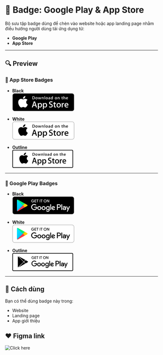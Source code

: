 # 📱 Badge: Google Play & App Store

Bộ sưu tập badge dùng để chèn vào website hoặc app landing page nhằm điều hướng người dùng tải ứng dụng từ:

- **Google Play**
- **App Store**

---

## 🔍 Preview

### 🛒 App Store Badges

- **Black**  
  ![AppStore Black](https://github.com/thangdevalone/Badge-Google-Play-and-App-Store/blob/main/AppStore_Black.png?raw=true)  

- **White**  
  ![AppStore White](https://github.com/thangdevalone/Badge-Google-Play-and-App-Store/blob/main/AppStore_White.png?raw=true)  

- **Outline**  
  ![AppStore Gray](https://github.com/thangdevalone/Badge-Google-Play-and-App-Store/blob/main/AppStore_Outline.png?raw=true)  
---

### 🤖 Google Play Badges

- **Black**  
  ![GooglePlay Black](https://github.com/thangdevalone/Badge-Google-Play-and-App-Store/blob/main/GooglePlay_Black.png?raw=true)  

- **White**  
  ![GooglePlay White](https://github.com/thangdevalone/Badge-Google-Play-and-App-Store/blob/main/GooglePlay_White.png?raw=true)  

- **Outline**  
  ![GooglePlay Gray](https://github.com/thangdevalone/Badge-Google-Play-and-App-Store/blob/main/GooglePlay_Outline.png?raw=true)  

---

## 🧩 Cách dùng

Bạn có thể dùng badge này trong:

- Website
- Landing page
- App giới thiệu

## ❤️ Figma link
  ![Click here](https://www.figma.com/design/LhS5VhaHjfYavkbNBLC5wm/Badges--Google-Play-and-App-Store--Community-?node-id=0-1&t=r42UOQeXXxtgJOho-1)
